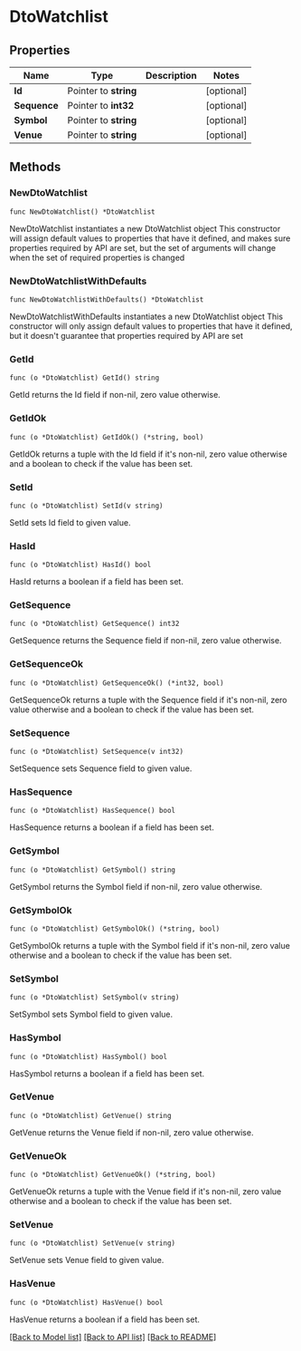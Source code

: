 # DtoWatchlist

## Properties

Name | Type | Description | Notes
------------ | ------------- | ------------- | -------------
**Id** | Pointer to **string** |  | [optional] 
**Sequence** | Pointer to **int32** |  | [optional] 
**Symbol** | Pointer to **string** |  | [optional] 
**Venue** | Pointer to **string** |  | [optional] 

## Methods

### NewDtoWatchlist

`func NewDtoWatchlist() *DtoWatchlist`

NewDtoWatchlist instantiates a new DtoWatchlist object
This constructor will assign default values to properties that have it defined,
and makes sure properties required by API are set, but the set of arguments
will change when the set of required properties is changed

### NewDtoWatchlistWithDefaults

`func NewDtoWatchlistWithDefaults() *DtoWatchlist`

NewDtoWatchlistWithDefaults instantiates a new DtoWatchlist object
This constructor will only assign default values to properties that have it defined,
but it doesn't guarantee that properties required by API are set

### GetId

`func (o *DtoWatchlist) GetId() string`

GetId returns the Id field if non-nil, zero value otherwise.

### GetIdOk

`func (o *DtoWatchlist) GetIdOk() (*string, bool)`

GetIdOk returns a tuple with the Id field if it's non-nil, zero value otherwise
and a boolean to check if the value has been set.

### SetId

`func (o *DtoWatchlist) SetId(v string)`

SetId sets Id field to given value.

### HasId

`func (o *DtoWatchlist) HasId() bool`

HasId returns a boolean if a field has been set.

### GetSequence

`func (o *DtoWatchlist) GetSequence() int32`

GetSequence returns the Sequence field if non-nil, zero value otherwise.

### GetSequenceOk

`func (o *DtoWatchlist) GetSequenceOk() (*int32, bool)`

GetSequenceOk returns a tuple with the Sequence field if it's non-nil, zero value otherwise
and a boolean to check if the value has been set.

### SetSequence

`func (o *DtoWatchlist) SetSequence(v int32)`

SetSequence sets Sequence field to given value.

### HasSequence

`func (o *DtoWatchlist) HasSequence() bool`

HasSequence returns a boolean if a field has been set.

### GetSymbol

`func (o *DtoWatchlist) GetSymbol() string`

GetSymbol returns the Symbol field if non-nil, zero value otherwise.

### GetSymbolOk

`func (o *DtoWatchlist) GetSymbolOk() (*string, bool)`

GetSymbolOk returns a tuple with the Symbol field if it's non-nil, zero value otherwise
and a boolean to check if the value has been set.

### SetSymbol

`func (o *DtoWatchlist) SetSymbol(v string)`

SetSymbol sets Symbol field to given value.

### HasSymbol

`func (o *DtoWatchlist) HasSymbol() bool`

HasSymbol returns a boolean if a field has been set.

### GetVenue

`func (o *DtoWatchlist) GetVenue() string`

GetVenue returns the Venue field if non-nil, zero value otherwise.

### GetVenueOk

`func (o *DtoWatchlist) GetVenueOk() (*string, bool)`

GetVenueOk returns a tuple with the Venue field if it's non-nil, zero value otherwise
and a boolean to check if the value has been set.

### SetVenue

`func (o *DtoWatchlist) SetVenue(v string)`

SetVenue sets Venue field to given value.

### HasVenue

`func (o *DtoWatchlist) HasVenue() bool`

HasVenue returns a boolean if a field has been set.


[[Back to Model list]](../README.md#documentation-for-models) [[Back to API list]](../README.md#documentation-for-api-endpoints) [[Back to README]](../README.md)


